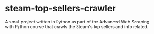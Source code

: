 # steam-top-sellers-crawler
A small project written in Python as part of the Advanced Web Scraping with Python course that crawls the Steam's top sellers and info related.

